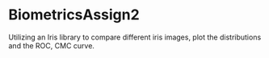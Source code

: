 # BiometricsAssign2
Utilizing an Iris library to compare different iris images, plot the distributions and the ROC, CMC curve.
